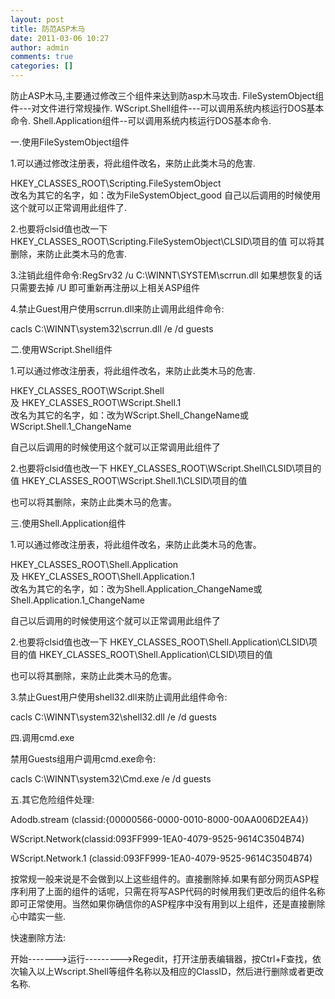 ```yaml
---
layout: post
title: 防范ASP木马
date: 2011-03-06 10:27
author: admin
comments: true
categories: []
---
```

防止ASP木马,主要通过修改三个组件来达到防asp木马攻击.
FileSystemObject组件---对文件进行常规操作.
WScript.Shell组件---可以调用系统内核运行DOS基本命令.
Shell.Application组件--可以调用系统内核运行DOS基本命令.


一.使用FileSystemObject组件

1.可以通过修改注册表，将此组件改名，来防止此类木马的危害.

HKEY_CLASSES_ROOT\Scripting.FileSystemObject\
改名为其它的名字，如：改为FileSystemObject_good
自己以后调用的时候使用这个就可以正常调用此组件了.

2.也要将clsid值也改一下
HKEY_CLASSES_ROOT\Scripting.FileSystemObject\CLSID\项目的值
可以将其删除，来防止此类木马的危害.

3.注销此组件命令:RegSrv32 /u C:\WINNT\SYSTEM\scrrun.dll 
如果想恢复的话只需要去掉 /U 即可重新再注册以上相关ASP组件

4.禁止Guest用户使用scrrun.dll来防止调用此组件命令:

cacls C:\WINNT\system32\scrrun.dll /e /d guests


二.使用WScript.Shell组件

1.可以通过修改注册表，将此组件改名，来防止此类木马的危害.


HKEY_CLASSES_ROOT\WScript.Shell\
及
HKEY_CLASSES_ROOT\WScript.Shell.1\
改名为其它的名字，如：改为WScript.Shell_ChangeName或WScript.Shell.1_ChangeName

自己以后调用的时候使用这个就可以正常调用此组件了


2.也要将clsid值也改一下
HKEY_CLASSES_ROOT\WScript.Shell\CLSID\项目的值
HKEY_CLASSES_ROOT\WScript.Shell.1\CLSID\项目的值

也可以将其删除，来防止此类木马的危害。


三.使用Shell.Application组件

1.可以通过修改注册表，将此组件改名，来防止此类木马的危害。

HKEY_CLASSES_ROOT\Shell.Application\
及
HKEY_CLASSES_ROOT\Shell.Application.1\
改名为其它的名字，如：改为Shell.Application_ChangeName或Shell.Application.1_ChangeName

自己以后调用的时候使用这个就可以正常调用此组件了

2.也要将clsid值也改一下
HKEY_CLASSES_ROOT\Shell.Application\CLSID\项目的值
HKEY_CLASSES_ROOT\Shell.Application\CLSID\项目的值

也可以将其删除，来防止此类木马的危害。


3.禁止Guest用户使用shell32.dll来防止调用此组件命令:

cacls C:\WINNT\system32\shell32.dll /e /d guests


四.调用cmd.exe

禁用Guests组用户调用cmd.exe命令:

cacls C:\WINNT\system32\Cmd.exe /e /d guests


五.其它危险组件处理:

Adodb.stream (classid:{00000566-0000-0010-8000-00AA006D2EA4})

WScript.Network(classid:093FF999-1EA0-4079-9525-9614C3504B74)

WScript.Network.1 (classid:093FF999-1EA0-4079-9525-9614C3504B74)


按常规一般来说是不会做到以上这些组件的。直接删除掉.如果有部分网页ASP程序利用了上面的组件的话呢，只需在将写ASP代码的时候用我们更改后的组件名称即可正常使用。当然如果你确信你的ASP程序中没有用到以上组件，还是直接删除心中踏实一些.

快速删除方法:

开始------->运行--------->Regedit，打开注册表编辑器，按Ctrl+F查找，依次输入以上Wscript.Shell等组件名称以及相应的ClassID，然后进行删除或者更改名称.

